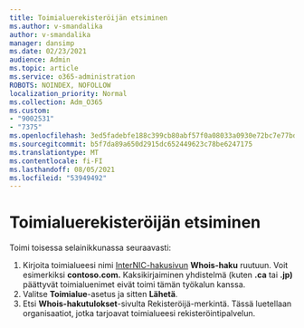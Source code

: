 ```yaml
---
title: Toimialuerekisteröijän etsiminen
ms.author: v-smandalika
author: v-smandalika
manager: dansimp
ms.date: 02/23/2021
audience: Admin
ms.topic: article
ms.service: o365-administration
ROBOTS: NOINDEX, NOFOLLOW
localization_priority: Normal
ms.collection: Adm_O365
ms.custom:
- "9002531"
- "7375"
ms.openlocfilehash: 3ed5fadebfe188c399cb80abf57f0a08033a0930e72bc7e77bd9ac889638fe60
ms.sourcegitcommit: b5f7da89a650d2915dc652449623c78be6247175
ms.translationtype: MT
ms.contentlocale: fi-FI
ms.lasthandoff: 08/05/2021
ms.locfileid: "53949492"
---
```

# <a name="find-your-domain-registrar"></a>Toimialuerekisteröijän etsiminen

Toimi toisessa selainikkunassa seuraavasti:

1. Kirjoita toimialueesi nimi [InterNIC-hakusivun](https://lookup.icann.org/) **Whois-haku** ruutuun. Voit esimerkiksi **contoso.com.** Kaksikirjaiminen yhdistelmä (kuten **.ca** tai **.jp)** päättyvät toimialuenimet eivät toimi tämän työkalun kanssa.
2. Valitse **Toimialue**-asetus ja sitten **Lähetä**.
3. Etsi **Whois-hakutulokset**-sivulta Rekisteröijä-merkintä. Tässä luetellaan organisaatiot, jotka tarjoavat toimialueesi rekisteröintipalvelun.
